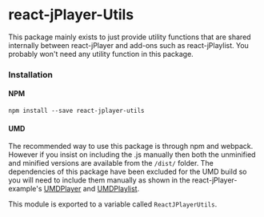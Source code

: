 # react-jPlayer-Utils
This package mainly exists to just provide utility functions that are shared internally between react-jPlayer and add-ons such as react-jPlaylist. You probably won't need any utility function in this package.

### Installation
#### NPM
`npm install --save react-jplayer-utils`

#### UMD
The recommended way to use this package is through npm and webpack. However if you insist on including the .js manually then both the unminified and minified versions are available from the `/dist/` folder. The dependencies of this package have been excluded for the UMD build so you will need to include them manually as shown in the react-jPlayer-example's [UMDPlayer](https://github.com/jplayer/react-jPlayer-examples/tree/master/jPlayers/UMDPlayer) and [UMDPlaylist](https://github.com/jplayer/react-jPlayer-examples/tree/master/jPlaylists/UMDPlaylist).

This module is exported to a variable called `ReactJPlayerUtils`.
